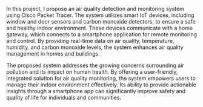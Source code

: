 In this project, I propose an air quality detection and monitoring system using Cisco Packet Tracer. The system utilizes smart IoT devices, including window and door sensors and carbon monoxide detectors, to ensure a safe and healthy indoor environment. These devices communicate with a home gateway, which connects to a smartphone application for remote monitoring and control. By providing real-time data on air quality, temperature, humidity, and carbon monoxide levels, the system enhances air quality management in homes and buildings.

The proposed system addresses the growing concerns surrounding air pollution and its impact on human health. By offering a user-friendly, integrated solution for air quality monitoring, the system empowers users to manage their indoor environment effectively. Its ability to provide actionable insights through a smartphone app can significantly improve safety and quality of life for individuals and communities.
